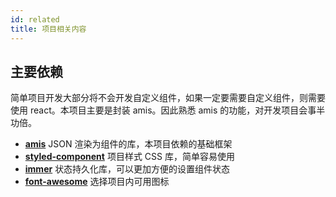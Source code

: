 ```yaml
---
id: related
title: 项目相关内容
---
```


## 主要依赖

简单项目开发大部分将不会开发自定义组件，如果一定要需要自定义组件，则需要使用 react。本项目主要是封装 amis。因此熟悉 amis 的功能，对开发项目会事半功倍。

- **[amis](https://github.com/react-dnd/react-dnd)** JSON 渲染为组件的库，本项目依赖的基础框架
- **[styled-component](https://github.com/artf/grapesjs)** 项目样式 CSS 库，简单容易使用
- **[immer](https://github.com/pelotom/use-methods)** 状态持久化库，可以更加方便的设置组件状态
- **[font-awesome](https://github.com/pelotom/use-methods)** 选择项目内可用图标
